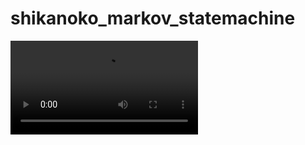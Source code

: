 # shikanoko_markov_statemachine
<video src="./shikanoko_markov_statemachine.mp4" controls="true" />

　「しかのこのこのここしたんたん」のマルコフ連鎖を StateMachine として動作させるパッケージ

## インストール
```
rosdep update; rosdep install -i --from-path src
colcon build --packages-select shikanoko_markov_statemachine
```

## 実行
```
ros2 run shikanoko_markov_statemachine shikanoko_markov_statemachine
```
